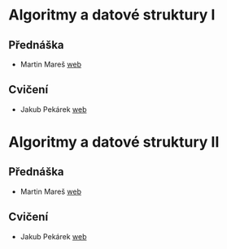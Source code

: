 ﻿# Algoritmy a datové struktury I  
## Přednáška  
- Martin Mareš [web](https://mj.ucw.cz/)  
## Cvičení  
- Jakub Pekárek [web](https://iuuk.mff.cuni.cz/~pekarej/)  

# Algoritmy a datové struktury II  
## Přednáška  
- Martin Mareš [web](https://mj.ucw.cz/)  
## Cvičení  
- Jakub Pekárek [web](https://iuuk.mff.cuni.cz/~pekarej/)  